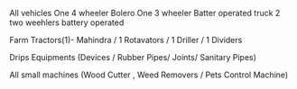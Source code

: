  All vehicles 
    One 4 wheeler Bolero
    One 3 wheeler Batter operated truck
    2 two weehlers battery operated
 
 Farm Tractors(1)- Mahindra / 1 Rotavators / 1 Driller / 1 Dividers 

 Drips Equipments (Devices / Rubber Pipes/ Joints/  Sanitary Pipes)
 
 All small machines (Wood Cutter , Weed Removers / Pets Control Machine)